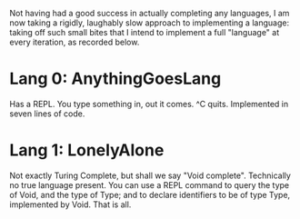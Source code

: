 Not having had a good success in actually completing any languages, I am now
taking a rigidly, laughably slow approach to implementing a language: taking
off such small bites that I intend to implement a full "language" at every
iteration, as recorded below.

# Lang 0: AnythingGoesLang

Has a REPL. You type something in, out it comes. ^C quits. Implemented in seven
lines of code.

# Lang 1: LonelyAlone

Not exactly Turing Complete, but shall we say "Void complete". Technically no
true language present. You can use a REPL command to query the type of Void,
and the type of Type; and to declare identifiers to be of type Type,
implemented by Void. That is all.
